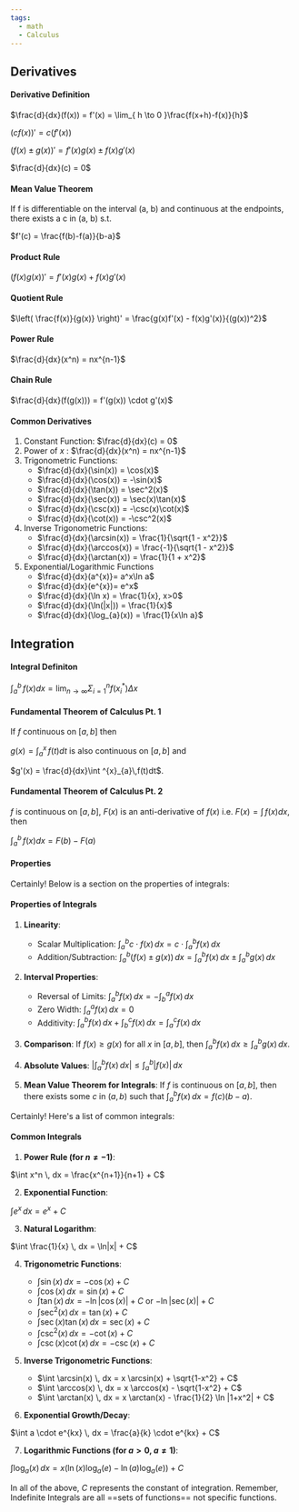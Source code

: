 ```yaml
---
tags:
  - math
  - Calculus
---
```


## Derivatives

#### Derivative Definition

$\frac{d}{dx}(f(x)) = f'(x) = \lim_{ h \to 0 }\frac{f(x+h)-f(x)}{h}$

$(cf(x))' = c(f'(x))$

$(f(x)\pm g(x))' = f'(x)g(x) \pm f(x)g'(x)$

$\frac{d}{dx}(c) = 0$
#### Mean Value Theorem
If f is differentiable on the interval (a, b) and continuous at the endpoints, there exists a c in (a, b) s.t.

$f'(c) = \frac{f(b)-f(a)}{b-a}$

#### Product Rule

$(f(x)g(x))' = f'(x)g(x) + f(x)g'(x)$

#### Quotient Rule

$\left( \frac{f(x)}{g(x)} \right)' = \frac{g(x)f'(x) - f(x)g'(x)}{(g(x))^2}$

#### Power Rule

$\frac{d}{dx}(x^n) = nx^{n-1}$

#### Chain Rule

$\frac{d}{dx}(f(g(x))) = f'(g(x)) \cdot g'(x)$

#### Common Derivatives
1. Constant Function: $\frac{d}{dx}(c) = 0$
2. Power of $x$ : $\frac{d}{dx}(x^n) = nx^{n-1}$
3. Trigonometric Functions:
   - $\frac{d}{dx}(\sin(x)) = \cos(x)$ 
   - $\frac{d}{dx}(\cos(x)) = -\sin(x)$
   - $\frac{d}{dx}(\tan(x)) = \sec^2(x)$
   - $\frac{d}{dx}(\sec(x)) = \sec(x)\tan(x)$
   - $\frac{d}{dx}(\csc(x)) = -\csc(x)\cot(x)$
   - $\frac{d}{dx}(\cot(x)) = -\csc^2(x)$
4. Inverse Trigonometric Functions:
   - $\frac{d}{dx}(\arcsin(x)) = \frac{1}{\sqrt{1 - x^2}}$
   - $\frac{d}{dx}(\arccos(x)) = \frac{-1}{\sqrt{1 - x^2}}$
   - $\frac{d}{dx}(\arctan(x)) = \frac{1}{1 + x^2}$
5. Exponential/Logarithmic Functions
   -  $\frac{d}{dx}(a^{x)}= a^x\ln a$
   - $\frac{d}{dx}(e^{x})= e^x$
   - $\frac{d}{dx}(\ln x) = \frac{1}{x}, x>0$
   - $\frac{d}{dx}(\ln(|x|)) = \frac{1}{x}$
   - $\frac{d}{dx}(\log_{a}(x)) = \frac{1}{x\ln a}$


## Integration

#### Integral Definiton

$\int_{a}^{b} \,f(x) dx = \lim_{ n \to \infty } \Sigma^{n}_{i =1}f(x_{i}^{*}) \Delta x$

#### Fundamental Theorem of Calculus Pt. 1

If $f$ continuous on $[a, b]$ then

$g(x) = \int^{x}_{a}\,f(t)dt$ is also continuous on $[a, b]$ and

$g'(x) = \frac{d}{dx}\int ^{x}_{a}\,f(t)dt$.

#### Fundamental Theorem of Calculus Pt. 2

$f$ is continuous on $[a, b]$, $F(x)$ is an anti-derivative of $f(x)$ i.e. $F(x) = \int  \,f(x) dx$, then 

$\int^{b}_{a} \,f(x)dx = F(b) - F(a)$


#### Properties

Certainly! Below is a section on the properties of integrals:

#### Properties of Integrals

1. **Linearity**: 
   - Scalar Multiplication: $\int_a^b c \cdot f(x) \, dx = c \cdot \int_a^b f(x) \, dx$
   - Addition/Subtraction: $\int_a^b (f(x) \pm g(x)) \, dx = \int_a^b f(x) \, dx \pm \int_a^b g(x) \, dx$

2. **Interval Properties**:
   - Reversal of Limits: $\int_a^b f(x) \, dx = -\int_b^a f(x) \, dx$
   - Zero Width: $\int_a^a f(x) \, dx = 0$
   - Additivity: $\int_a^b f(x) \, dx + \int_b^c f(x) \, dx = \int_a^c f(x) \, dx$

3. **Comparison**: If $f(x) \geq g(x)$ for all $x$ in $[a, b]$, then $\int_a^b f(x) \, dx \geq \int_a^b g(x) \, dx$.

4. **Absolute Values**: $\left| \int_a^b f(x) \, dx \right| \leq \int_a^b |f(x)| \, dx$

5. **Mean Value Theorem for Integrals**: If $f$ is continuous on $[a, b]$, then there exists some $c$ in $(a, b)$ such that $\int_a^b f(x) \, dx = f(c)(b - a)$.


Certainly! Here's a list of common integrals:

#### Common Integrals

1. **Power Rule (for $n \neq -1$)**: 

$\int x^n \, dx = \frac{x^{n+1}}{n+1} + C$

2. **Exponential Function**: 

$\int e^x \, dx = e^x + C$

3. **Natural Logarithm**: 

$\int \frac{1}{x} \, dx = \ln|x| + C$

4. **Trigonometric Functions**: 
   - $\int \sin(x) \, dx = -\cos(x) + C$
   - $\int \cos(x) \, dx = \sin(x) + C$
   - $\int \tan(x) \, dx = -\ln|\cos(x)| + C$ or $-\ln|\sec(x)| + C$
   - $\int \sec^2(x) \, dx = \tan(x) + C$
   - $\int \sec(x)\tan(x) \, dx = \sec(x) + C$
   - $\int \csc^2(x) \, dx = -\cot(x) + C$
   - $\int \csc(x)\cot(x) \, dx = -\csc(x) + C$

5. **Inverse Trigonometric Functions**: 
   - $\int \arcsin(x) \, dx = x \arcsin(x) + \sqrt{1-x^2} + C$
   - $\int \arccos(x) \, dx = x \arccos(x) - \sqrt{1-x^2} + C$
   - $\int \arctan(x) \, dx = x \arctan(x) - \frac{1}{2} \ln |1+x^2| + C$

6. **Exponential Growth/Decay**: 

$\int a \cdot e^{kx} \, dx = \frac{a}{k} \cdot e^{kx} + C$

7. **Logarithmic Functions (for $a > 0$, $a \neq 1$)**: 

$\int \log_a(x) \, dx = x (\ln(x) \log_a(e) - \ln(a) \log_a(e)) + C$

In all of the above, $C$ represents the constant of integration. Remember, Indefinite Integrals are all ==sets of functions== not specific functions.